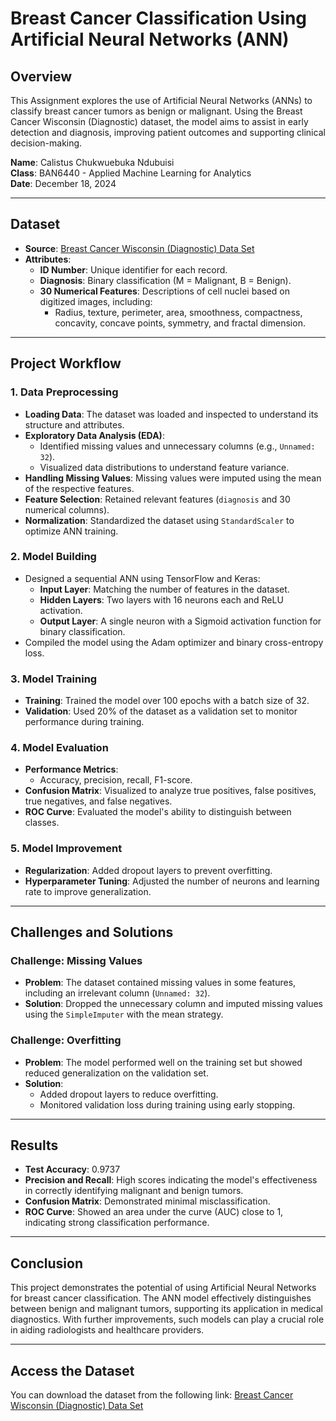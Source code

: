 # Breast Cancer Classification Using Artificial Neural Networks (ANN)

## Overview
This Assignment explores the use of Artificial Neural Networks (ANNs) to classify breast cancer tumors as benign or malignant. Using the Breast Cancer Wisconsin (Diagnostic) dataset, the model aims to assist in early detection and diagnosis, improving patient outcomes and supporting clinical decision-making.


**Name**: Calistus Chukwuebuka Ndubuisi  
**Class**: BAN6440 - Applied Machine Learning for Analytics  
**Date**: December 18, 2024

---

## Dataset
- **Source**: [Breast Cancer Wisconsin (Diagnostic) Data Set](https://www.kaggle.com/datasets/uciml/breast-cancer-wisconsin-data)
- **Attributes**:
  - **ID Number**: Unique identifier for each record.
  - **Diagnosis**: Binary classification (M = Malignant, B = Benign).
  - **30 Numerical Features**: Descriptions of cell nuclei based on digitized images, including:
    - Radius, texture, perimeter, area, smoothness, compactness, concavity, concave points, symmetry, and fractal dimension.

---

## Project Workflow

### 1. Data Preprocessing
- **Loading Data**: The dataset was loaded and inspected to understand its structure and attributes.
- **Exploratory Data Analysis (EDA)**:
  - Identified missing values and unnecessary columns (e.g., `Unnamed: 32`).
  - Visualized data distributions to understand feature variance.
- **Handling Missing Values**: Missing values were imputed using the mean of the respective features.
- **Feature Selection**: Retained relevant features (`diagnosis` and 30 numerical columns).
- **Normalization**: Standardized the dataset using `StandardScaler` to optimize ANN training.

### 2. Model Building
- Designed a sequential ANN using TensorFlow and Keras:
  - **Input Layer**: Matching the number of features in the dataset.
  - **Hidden Layers**: Two layers with 16 neurons each and ReLU activation.
  - **Output Layer**: A single neuron with a Sigmoid activation function for binary classification.
- Compiled the model using the Adam optimizer and binary cross-entropy loss.

### 3. Model Training
- **Training**: Trained the model over 100 epochs with a batch size of 32.
- **Validation**: Used 20% of the dataset as a validation set to monitor performance during training.

### 4. Model Evaluation
- **Performance Metrics**:
  - Accuracy, precision, recall, F1-score.
- **Confusion Matrix**: Visualized to analyze true positives, false positives, true negatives, and false negatives.
- **ROC Curve**: Evaluated the model's ability to distinguish between classes.

### 5. Model Improvement
- **Regularization**: Added dropout layers to prevent overfitting.
- **Hyperparameter Tuning**: Adjusted the number of neurons and learning rate to improve generalization.

---

## Challenges and Solutions

### Challenge: Missing Values
- **Problem**: The dataset contained missing values in some features, including an irrelevant column (`Unnamed: 32`).
- **Solution**: Dropped the unnecessary column and imputed missing values using the `SimpleImputer` with the mean strategy.

### Challenge: Overfitting
- **Problem**: The model performed well on the training set but showed reduced generalization on the validation set.
- **Solution**:
  - Added dropout layers to reduce overfitting.
  - Monitored validation loss during training using early stopping.

---

## Results
- **Test Accuracy**: 0.9737
- **Precision and Recall**: High scores indicating the model's effectiveness in correctly identifying malignant and benign tumors.
- **Confusion Matrix**: Demonstrated minimal misclassification.
- **ROC Curve**: Showed an area under the curve (AUC) close to 1, indicating strong classification performance.

---

## Conclusion
This project demonstrates the potential of using Artificial Neural Networks for breast cancer classification. The ANN model effectively distinguishes between benign and malignant tumors, supporting its application in medical diagnostics. With further improvements, such models can play a crucial role in aiding radiologists and healthcare providers.

---

## Access the Dataset
You can download the dataset from the following link:
[Breast Cancer Wisconsin (Diagnostic) Data Set](https://www.kaggle.com/datasets/uciml/breast-cancer-wisconsin-data)
